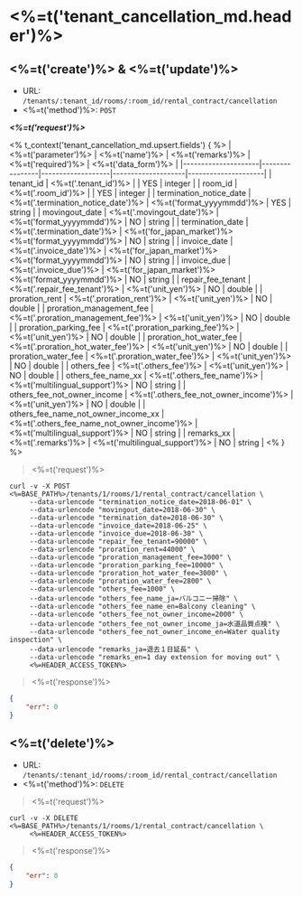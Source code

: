 # <%=t('tenant_cancellation_md.header')%>

## <%=t('create')%> & <%=t('update')%>

- URL: `/tenants/:tenant_id/rooms/:room_id/rental_contract/cancellation`
- <%=t('method')%>: `POST`

***<%=t('request')%>***

<% t_context('tenant_cancellation_md.upsert.fields') { %>
| <%=t('parameter')%> | <%=t('name')%> | <%=t('remarks')%> | <%=t('required')%> | <%=t('data_form')%> |
|---------------------|----------------|-------------------|--------------------|---------------------|
| tenant_id | <%=t('.tenant_id')%> | | YES | integer |
| room_id | <%=t('.room_id')%> | | YES | integer |
| termination_notice_date | <%=t('.termination_notice_date')%> | <%=t('format_yyyymmdd')%> | YES | string |
| movingout_date | <%=t('.movingout_date')%> | <%=t('format_yyyymmdd')%> | NO | string |
| termination_date | <%=t('.termination_date')%> | <%=t('for_japan_market')%><br><%=t('format_yyyymmdd')%> | NO | string |
| invoice_date | <%=t('.invoice_date')%> | <%=t('for_japan_market')%><br><%=t('format_yyyymmdd')%> | NO | string |
| invoice_due | <%=t('.invoice_due')%> | <%=t('for_japan_market')%><br><%=t('format_yyyymmdd')%> | NO | string |
| repair_fee_tenant | <%=t('.repair_fee_tenant')%> | <%=t('unit_yen')%> | NO | double |
| proration_rent | <%=t('.proration_rent')%> | <%=t('unit_yen')%> | NO | double |
| proration_management_fee | <%=t('.proration_management_fee')%> | <%=t('unit_yen')%> | NO | double |
| proration_parking_fee | <%=t('.proration_parking_fee')%> | <%=t('unit_yen')%> | NO | double |
| proration_hot_water_fee | <%=t('.proration_hot_water_fee')%> | <%=t('unit_yen')%> | NO | double |
| proration_water_fee | <%=t('.proration_water_fee')%> | <%=t('unit_yen')%> | NO | double |
| others_fee | <%=t('.others_fee')%> | <%=t('unit_yen')%> | NO | double |
| others_fee_name_xx | <%=t('.others_fee_name')%> | <%=t('multilingual_support')%> | NO | string |
| others_fee_not_owner_income | <%=t('.others_fee_not_owner_income')%> | <%=t('unit_yen')%> | NO | double |
| others_fee_name_not_owner_income_xx | <%=t('.others_fee_name_not_owner_income')%> | <%=t('multilingual_support')%> | NO | string |
| remarks_xx | <%=t('.remarks')%> | <%=t('multilingual_support')%> | NO | string |
<% } %>

> <%=t('request')%>

```shell
curl -v -X POST <%=BASE_PATH%>/tenants/1/rooms/1/rental_contract/cancellation \
     --data-urlencode "termination_notice_date=2018-06-01" \
     --data-urlencode "movingout_date=2018-06-30" \
     --data-urlencode "termination_date=2018-06-30" \
     --data-urlencode "invoice_date=2018-06-25" \
     --data-urlencode "invoice_due=2018-06-30" \
     --data-urlencode "repair_fee_tenant=90000" \
     --data-urlencode "proration_rent=44000" \
     --data-urlencode "proration_management_fee=3000" \
     --data-urlencode "proration_parking_fee=10000" \
     --data-urlencode "proration_hot_water_fee=3000" \
     --data-urlencode "proration_water_fee=2800" \
     --data-urlencode "others_fee=1000" \
     --data-urlencode "others_fee_name_ja=バルコニー掃除" \
     --data-urlencode "others_fee_name_en=Balcony cleaning" \
     --data-urlencode "others_fee_not_owner_income=2000" \
     --data-urlencode "others_fee_not_owner_income_ja=水道品質点検" \
     --data-urlencode "others_fee_not_owner_income_en=Water quality inspection" \
     --data-urlencode "remarks_ja=退去１日延長" \
     --data-urlencode "remarks_en=1 day extension for moving out" \
     <%=HEADER_ACCESS_TOKEN%>
```

> <%=t('response')%>

```json
{
    "err": 0
}
```

## <%=t('delete')%>

- URL: `/tenants/:tenant_id/rooms/:room_id/rental_contract/cancellation`
- <%=t('method')%>: `DELETE`

> <%=t('request')%>

```shell
curl -v -X DELETE <%=BASE_PATH%>/tenants/1/rooms/1/rental_contract/cancellation \
     <%=HEADER_ACCESS_TOKEN%>
```

> <%=t('response')%>

```json
{
    "err": 0
}
